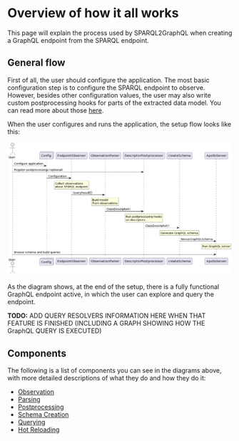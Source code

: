 # Overview of how it all works

This page will explain the process used by SPARQL2GraphQL when creating
a GraphQL endpoint from the SPARQL endpoint.

## General flow

First of all, the user should configure the application. The most basic configuration step
is to configure the SPARQL endpoint to observe. However, besides other configuration
values, the user may also write custom postprocessing hooks for parts of the
extracted data model. You can read more about those [here](postprocessing.md).

When the user configures and runs the application, the setup flow looks
like this:

![Observation sequence diagram](img/observation.png)

As the diagram shows, at the end of the setup, there is a fully functional
GraphQL endpoint active, in which the user can explore and query the endpoint.

**TODO:** ADD QUERY RESOLVERS INFORMATION HERE WHEN THAT FEATURE IS FINISHED
(INCLUDING A GRAPH SHOWING HOW THE GraphQL QUERY IS EXECUTED)

## Components

The following is a list of components you can see in the diagrams above,
with more detailed descriptions of what they do and how they do it:

- [Observation](observation.md)
- [Parsing](parsing.md)
- [Postprocessing](postprocessing.md)
- [Schema Creation](schema.md)
- [Querying](querying.md)
- [Hot Reloading](hot_reloading.md)
